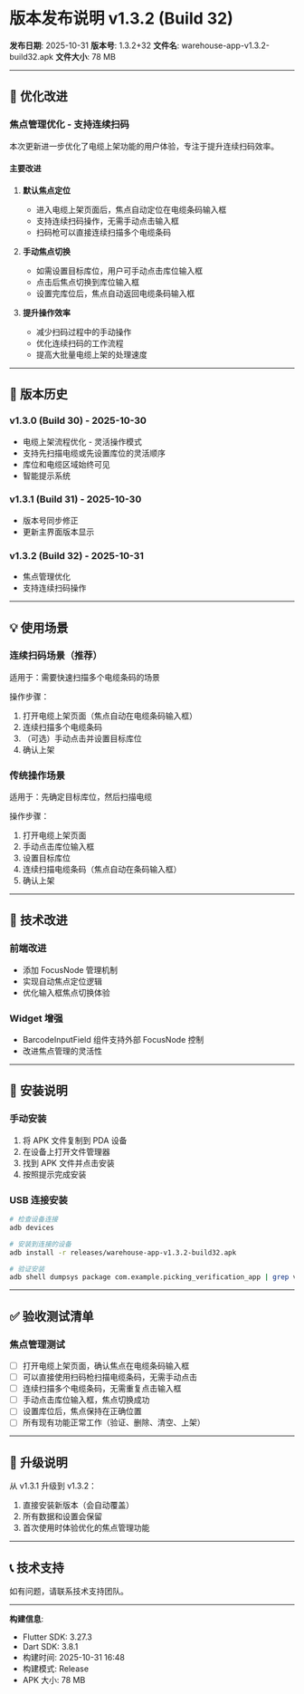 # 版本发布说明 v1.3.2 (Build 32)

**发布日期**: 2025-10-31
**版本号**: 1.3.2+32
**文件名**: warehouse-app-v1.3.2-build32.apk
**文件大小**: 78 MB

---

## 🔧 优化改进

### 焦点管理优化 - 支持连续扫码

本次更新进一步优化了电缆上架功能的用户体验，专注于提升连续扫码效率。

#### 主要改进
1. **默认焦点定位**
   - 进入电缆上架页面后，焦点自动定位在电缆条码输入框
   - 支持连续扫码操作，无需手动点击输入框
   - 扫码枪可以直接连续扫描多个电缆条码

2. **手动焦点切换**
   - 如需设置目标库位，用户可手动点击库位输入框
   - 点击后焦点切换到库位输入框
   - 设置完库位后，焦点自动返回电缆条码输入框

3. **提升操作效率**
   - 减少扫码过程中的手动操作
   - 优化连续扫码的工作流程
   - 提高大批量电缆上架的处理速度

---

## 📝 版本历史

### v1.3.0 (Build 30) - 2025-10-30
- 电缆上架流程优化 - 灵活操作模式
- 支持先扫描电缆或先设置库位的灵活顺序
- 库位和电缆区域始终可见
- 智能提示系统

### v1.3.1 (Build 31) - 2025-10-30
- 版本号同步修正
- 更新主界面版本显示

### v1.3.2 (Build 32) - 2025-10-31
- 焦点管理优化
- 支持连续扫码操作

---

## 💡 使用场景

### 连续扫码场景（推荐）
适用于：需要快速扫描多个电缆条码的场景

操作步骤：
1. 打开电缆上架页面（焦点自动在电缆条码输入框）
2. 连续扫描多个电缆条码
3. （可选）手动点击并设置目标库位
4. 确认上架

### 传统操作场景
适用于：先确定目标库位，然后扫描电缆

操作步骤：
1. 打开电缆上架页面
2. 手动点击库位输入框
3. 设置目标库位
4. 连续扫描电缆条码（焦点自动在条码输入框）
5. 确认上架

---

## 🔧 技术改进

### 前端改进
- 添加 FocusNode 管理机制
- 实现自动焦点定位逻辑
- 优化输入框焦点切换体验

### Widget 增强
- BarcodeInputField 组件支持外部 FocusNode 控制
- 改进焦点管理的灵活性

---

## 📱 安装说明

### 手动安装
1. 将 APK 文件复制到 PDA 设备
2. 在设备上打开文件管理器
3. 找到 APK 文件并点击安装
4. 按照提示完成安装

### USB 连接安装
```bash
# 检查设备连接
adb devices

# 安装到连接的设备
adb install -r releases/warehouse-app-v1.3.2-build32.apk

# 验证安装
adb shell dumpsys package com.example.picking_verification_app | grep versionName
```

---

## ✅ 验收测试清单

### 焦点管理测试
- [ ] 打开电缆上架页面，确认焦点在电缆条码输入框
- [ ] 可以直接使用扫码枪扫描电缆条码，无需手动点击
- [ ] 连续扫描多个电缆条码，无需重复点击输入框
- [ ] 手动点击库位输入框，焦点切换成功
- [ ] 设置库位后，焦点保持在正确位置
- [ ] 所有现有功能正常工作（验证、删除、清空、上架）

---

## 🔄 升级说明

从 v1.3.1 升级到 v1.3.2：
1. 直接安装新版本（会自动覆盖）
2. 所有数据和设置会保留
3. 首次使用时体验优化的焦点管理功能

---

## 📞 技术支持

如有问题，请联系技术支持团队。

---

**构建信息**:
- Flutter SDK: 3.27.3
- Dart SDK: 3.8.1
- 构建时间: 2025-10-31 16:48
- 构建模式: Release
- APK 大小: 78 MB
